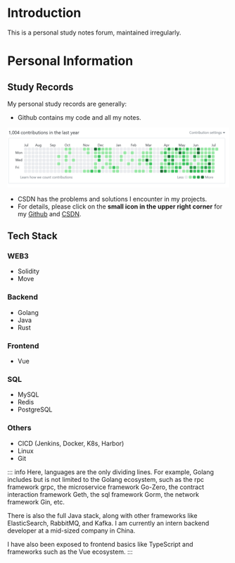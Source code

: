 # Introduction

This is a personal study notes forum, maintained irregularly.

# Personal Information

## Study Records
My personal study records are generally:
- Github contains my code and all my notes.

![alt text](../../assets/github.png)

- CSDN has the problems and solutions I encounter in my projects.
- For details, please click on the **small icon in the upper right corner** for my [Github](https://github.com/congmucc/note) and [CSDN](https://blog.csdn.net/m0_73419038?type=blog).

## Tech Stack
### WEB3
- Solidity
- Move

### Backend
- Golang
- Java
- Rust

### Frontend
- Vue

### SQL
- MySQL
- Redis
- PostgreSQL

### Others
- CICD (Jenkins, Docker, K8s, Harbor)
- Linux
- Git

::: info
Here, languages are the only dividing lines. For example, Golang includes but is not limited to the Golang ecosystem, such as the rpc framework grpc, the microservice framework Go-Zero, the contract interaction framework Geth, the sql framework Gorm, the network framework Gin, etc.

There is also the full Java stack, along with other frameworks like ElasticSearch, RabbitMQ, and Kafka. I am currently an intern backend developer at a mid-sized company in China.

I have also been exposed to frontend basics like TypeScript and frameworks such as the Vue ecosystem.
:::
